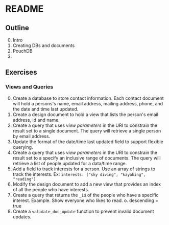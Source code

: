 # README

## Outline

0. Intro
0. Creating DBs and documents
0. PouchDB
0.


## Exercises

### Views and Queries

0. Create a database to store contact information.  Each contact document will hold a persons's name, email address, mailing address, phone, and the date and time last updated.
0. Create a design document to hold a view that lists the person's email address, id and name.
0. Create a query that uses _view parameters_ in the URI to constrain the result set to a single document. The query will retrieve a single person by email address.
0. Update the format of the date/time last updated field to support flexible querying.
0. Create a query that uses _view parameters_ in the URI to constrain the result set to a specify an inclusive range of documents.  The query will retrieve a list of people updated for a data/time range.
0.  Add a field to track interests for a person.  Use an array of strings to track the interests.  Ex:  `interests: ["sky diving", "kayaking", "reading"]`
0. Modify the design document to add a new view that provides an index of all the people who have interests.
0.  Create a query that returns the `_id` of the people who have a specific interest. Example.  Show everyone who likes to read.
o. descending = true
0. Create a `validate_doc_update` function to prevent invalid document updates.
